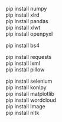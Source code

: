pip install numpy  
pip install xlrd  
pip install pandas  
pip install xlwt  
pip install openpyxl  
  
pip install bs4   
   
pip install requests    
pip install lxml      
pip install pillow   
  
pip install selenium    
pip install konlpy  
pip install matplotlib  
pip install wordcloud  
pip install Image  
pip install nltk  

 
